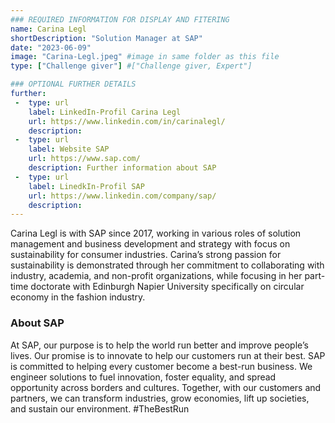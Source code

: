 ```yaml
---
### REQUIRED INFORMATION FOR DISPLAY AND FITERING
name: Carina Legl
shortDescription: "Solution Manager at SAP"
date: "2023-06-09"
image: "Carina-Legl.jpeg" #image in same folder as this file
type: ["Challenge giver"] #["Challenge giver, Expert"]

### OPTIONAL FURTHER DETAILS
further:
 -  type: url
    label: LinkedIn-Profil Carina Legl
    url: https://www.linkedin.com/in/carinalegl/
    description:
 -  type: url
    label: Website SAP
    url: https://www.sap.com/
    description: Further information about SAP
 -  type: url
    label: LinedkIn-Profil SAP
    url: https://www.linkedin.com/company/sap/
    description:
---
```


Carina Legl is with SAP since 2017, working in various roles of solution management and business development and strategy with focus on sustainability for consumer industries. Carina’s strong passion for sustainability is demonstrated through her commitment to collaborating with industry, academia, and non-profit organizations, while focusing in her part-time doctorate with Edinburgh Napier University specifically on circular economy in the fashion industry.

### About SAP

At SAP, our purpose is to help the world run better and improve people’s lives. Our promise is to innovate to help our customers run at their best. SAP is committed to helping every customer become a best-run business. We engineer solutions to fuel innovation, foster equality, and spread opportunity across borders and cultures. Together, with our customers and partners, we can transform industries, grow economies, lift up societies, and sustain our environment. #TheBestRun